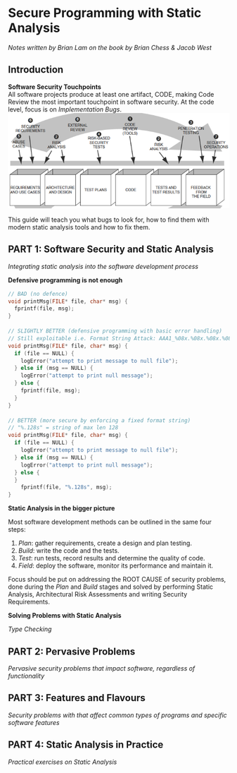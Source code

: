 # Secure Programming with Static Analysis
*Notes written by Brian Lam on the book by Brian Chess & Jacob West*



## Introduction

**Software Security Touchpoints**  
All software projects produce at least one artifact, CODE, making Code Review the most important touchpoint in software security. At the code level, focus is on _Implementation Bugs_.  
![Software Security Touchpoints](Resources/touchpoints.png)

This guide will teach you what bugs to look for, how to find them with modern static analysis tools and how to fix them.


## PART 1: Software Security and Static Analysis  
*Integrating static analysis into the software development process*



**Defensive programming is not enough**  
``` C
// BAD (no defence)
void printMsg(FILE* file, char* msg) {
  fprintf(file, msg);
}

// SLIGHTLY BETTER (defensive programming with basic error handling)
// Still exploitable i.e. Format String Attack: AAA1_%08x.%08x.%08x.%08x.%08x.%n
void printMsg(FILE* file, char* msg) {
  if (file == NULL) {
    logError("attempt to print message to null file");
  } else if (msg == NULL) {
    logError("attempt to print null message");
  } else {
    fprintf(file, msg);
  }
}

// BETTER (more secure by enforcing a fixed format string)
// "%.128s" = string of max len 128
void printMsg(FILE* file, char* msg) {
  if (file == NULL) {
    logError("attempt to print message to null file");
  } else if (msg == NULL) {
    logError("attempt to print null message");
  } else {
  }
    fprintf(file, "%.128s", msg);
}
```

**Static Analysis in the bigger picture**  

Most software development methods can be outlined in the same four steps:
1. *Plan*: gather requirements, create a design and plan testing.
2. *Build*: write the code and the tests.
3. *Test*: run tests, record results and determine the quality of code.
4. *Field*: deploy the software, monitor its performance and maintain it.

Focus should be put on addressing the ROOT CAUSE of security problems, done during the *Plan* and *Build* stages and solved by performing Static Analysis, Architectural Risk Assessments and writing Security Requirements.

**Solving Problems with Static Analysis**  

*Type Checking*  



## PART 2: Pervasive Problems
*Pervasive security problems that impact software, regardless of functionality*





## PART 3: Features and Flavours
*Security problems with that affect common types of programs and specific software features*





## PART 4: Static Analysis in Practice
*Practical exercises on Static Analysis*









